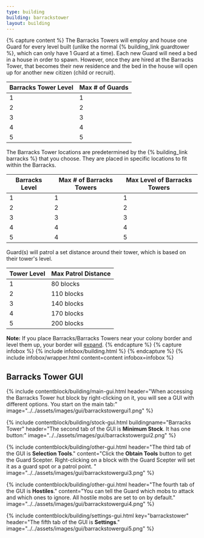 ```yaml
---
type: building
building: barrackstower
layout: building
---
```

{% capture content %}
The Barracks Towers will employ and house one Guard for every level built (unlike the normal {% building_link guardtower %}, which can only have 1 Guard at a time). Each new Guard will need a bed in a house in order to spawn. However, once they are hired at the Barracks Tower, that becomes their new residence and the bed in the house will open up for another new citizen (child or recruit).

| Barracks Tower Level | Max # of Guards |
|----------------------|-----------------|
| 1                    | 1               |
| 2                    | 2               |
| 3                    | 3               |
| 4                    | 4               |
| 5                    | 5               |

The Barracks Tower locations are predetermined by the {% building_link barracks %} that you choose. They are placed in specific locations to fit within the Barracks. 

| Barracks Level | Max # of Barracks Towers | Max Level of Barracks Towers |
|----------------|--------------------------|------------------------------|
| 1              | 1                        | 1                            |
| 2              | 2                        | 2                            |
| 3              | 3                        | 3                            |
| 4              | 4                        | 4                            |
| 5              | 4                        | 5                            |

Guard(s) will patrol a set distance around their tower, which is based on their tower's level.

| Tower Level | Max Patrol Distance |
|-------------|---------------------|
| 1           | 80 blocks           |
| 2           | 110 blocks          |
| 3           | 140 blocks          |
| 4           | 170 blocks          |
| 5           | 200 blocks          |

**Note:** If you place Barracks/Barracks Towers near your colony border and level them up, your border will [expand](../../source/systems/border).
{% endcapture %}
{% capture infobox %}
{% include infobox/building.html %}
{% endcapture %}
{% include infobox/wrapper.html content=content infobox=infobox %}

## Barracks Tower GUI

{% include contentblock/building/main-gui.html header="When accessing the Barracks Tower hut block by right-clicking on it, you will see a GUI with different options. You start on the main tab:" image="../../assets/images/gui/barrackstowergui1.png" %}

{% include contentblock/building/stock-gui.html buildingname="Barracks Tower" header="The second tab of the GUI is <strong>Minimum Stock</strong>. It has one button:" image="../../assets/images/gui/barrackstowergui2.png" %}

{% include contentblock/building/other-gui.html header="The third tab of the GUI is <strong>Selection Tools</strong>." content="Click the <strong>Obtain Tools</strong> button to get the Guard Scepter. Right-clicking on a block with the Guard Scepter will set it as a guard spot or a patrol point. " image="../../assets/images/gui/barrackstowergui3.png" %}

{% include contentblock/building/other-gui.html header="The fourth tab of the GUI is <strong>Hostiles</strong>." content="You can tell the Guard which mobs to attack and which ones to ignore. All hostile mobs are set to on by default." image="../../assets/images/gui/barrackstowergui4.png" %}

{% include contentblock/building/settings-gui.html key="barrackstower" header="The fifth tab of the GUI is <strong>Settings</strong>." image="../../assets/images/gui/barrackstowergui5.png" %}